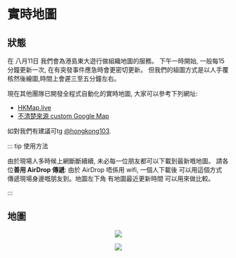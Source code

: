 # 實時地圖

## 狀態

在 八月11日 我們會為港島東大遊行做組織地圖的服務。 下午一時開始, 一般每15分鐘更新一次, 在有突發事件應急時會更密切更新。 但我們的組圖方式是以人手覆核然後繪圖,時間上會遲三至五分鐘左右。

現在其他團隊已開發全程式自動化的實時地圖, 大家可以參考下列網址:

* [HKMap.live](https://hkmap.live/)
* [不清楚來源 custom Google Map](https://www.google.com/maps/d/viewer?mid=1oirckYcAXB-6S2W-oMDN6uKSd8s4sy5l)

如對我們有建議可tg [@hongkong103](https://t.me/hongkong103).

<!-- ::: warning 蒐集資料

想幫手蒐集資料嘅朋友,可以加入我哋嘅[公開tg group](https://t.me/map728)。 我哋同時亦會監察live頻道以及其他tg組。

::: -->

::: tip 使用方法

由於現場人多時候上網斷斷續續, 未必每一位朋友都可以下載到最新嘅地圖。  請各位**善用 AirDrop 傳遞**:  由於 AirDrop 唔係用 wifi, 一個人下載後 可以用這個方式 傳遞現場身邊嘅朋友到。地圖左下角 有地圖最近更新時間 可以用來做比較。

:::

## 地圖

<center>

![](https://live.staticflickr.com/65535/48509314102_7896e4a78c_k_d.jpg)

![](https://live.staticflickr.com/65535/48507735186_f8f0713871_k_d.jpg)

</center>

<!-- ![](/YTM-16.5-full.png) -->

<!-- ![](https://live.staticflickr.com/65535/48384696931_6932aac88f_b.jpg) -->

<!-- ## 現場資訊 Events -->

<!-- <Foldable> -->

<!-- 座標地點可參考[空白地圖](/721-blank.jpg)。  如要事先列印, 可用[這PDF檔案](/721-blank.pdf)。 -->
<!-- 
| 時間  |  地區  |      座標      |                 地點                 | 事項                                             |
|:-----:|:------:|:--------------:|:------------------------------------:|:-------------------------------------------------|
|       |        |                |                                      |                                                  |
|       |        |                |                                      |                                                  |
|       |        |                |                                      |                                                  |
|       |        |                |                                      |                                                  | -->
